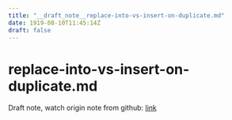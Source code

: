 ```yaml
---
title: "__draft_note__replace-into-vs-insert-on-duplicate.md"
date: 1919-08-10T11:45:14Z
draft: false
---
```


# replace-into-vs-insert-on-duplicate.md

Draft note, watch origin note from github: [link](https:/github.com/tinghaolai/just-random-note/blob/master/db/mysql/replace-into-vs-insert-on-duplicate.md)